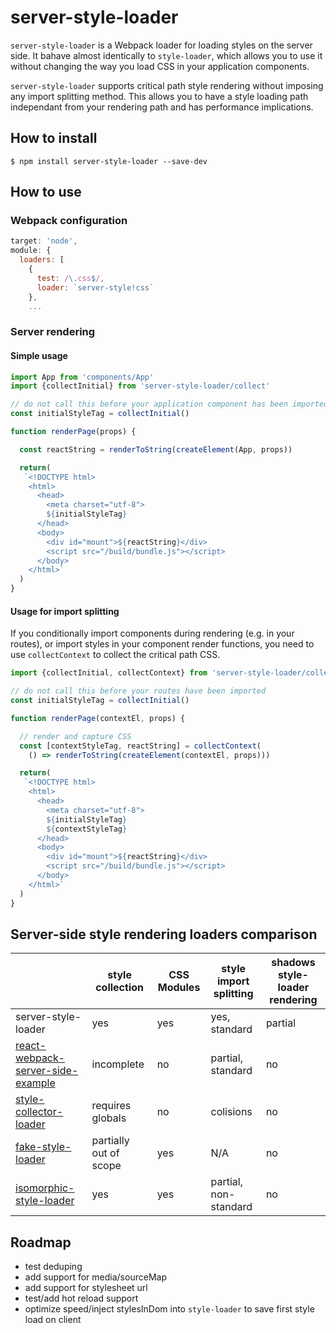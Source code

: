 # server-style-loader

`server-style-loader` is a Webpack loader for loading styles on the server side. It bahave almost identically to `style-loader`, which allows you to use it without changing the way you load CSS in your application components.

`server-style-loader` supports critical path style rendering without imposing any import splitting method. This allows you to have a style loading path independant from your rendering path and has performance implications.

## How to install

```
$ npm install server-style-loader --save-dev
```

## How to use

### Webpack configuration 

```js
target: 'node',
module: {
  loaders: [
    {
      test: /\.css$/,
      loader: `server-style!css`
    },
    ...
```

### Server rendering

#### Simple usage

```js
import App from 'components/App'
import {collectInitial} from 'server-style-loader/collect'

// do not call this before your application component has been imported
const initialStyleTag = collectInitial()

function renderPage(props) {

  const reactString = renderToString(createElement(App, props))

  return(
   `<!DOCTYPE html>
    <html>
      <head>
        <meta charset="utf-8">
        ${initialStyleTag}
      </head>
      <body>
        <div id="mount">${reactString}</div>
        <script src="/build/bundle.js"></script>
      </body>
    </html>`
  )
}
```

#### Usage for import splitting

If you conditionally import components during rendering (e.g. in your routes), or import styles in your component render functions, you need to use `collectContext` to collect the critical path CSS.

```js
import {collectInitial, collectContext} from 'server-style-loader/collect'

// do not call this before your routes have been imported
const initialStyleTag = collectInitial()

function renderPage(contextEl, props) {

  // render and capture CSS
  const [contextStyleTag, reactString] = collectContext(
    () => renderToString(createElement(contextEl, props)))

  return(
   `<!DOCTYPE html>
    <html>
      <head>
        <meta charset="utf-8">
        ${initialStyleTag}
        ${contextStyleTag}
      </head>
      <body>
        <div id="mount">${reactString}</div>
        <script src="/build/bundle.js"></script>
      </body>
    </html>`
  )
}

```

## Server-side style rendering loaders comparison

|  | style collection | CSS Modules | style import splitting | shadows style-loader rendering |
|--|------------------|-------------|------------------------|--------------------------------|
|server-style-loader| yes | yes | yes, standard | partial |
|[react-webpack-server-side-example](https://github.com/webpack/react-webpack-server-side-example)| incomplete | no | partial, standard | no |
|[style-collector-loader](https://github.com/thereactivestack/style-collector-loader)| requires globals | no | colisions | no |
|[fake-style-loader](https://github.com/dferber90/fake-style-loader)| partially out of scope | yes | N/A | no |
|[isomorphic-style-loader](https://github.com/kriasoft/isomorphic-style-loader)| yes | yes | partial, non-standard | no |

## Roadmap

- test deduping
- add support for media/sourceMap
- add support for stylesheet url
- test/add hot reload support
- optimize speed/inject stylesInDom into `style-loader` to save first style load on client
